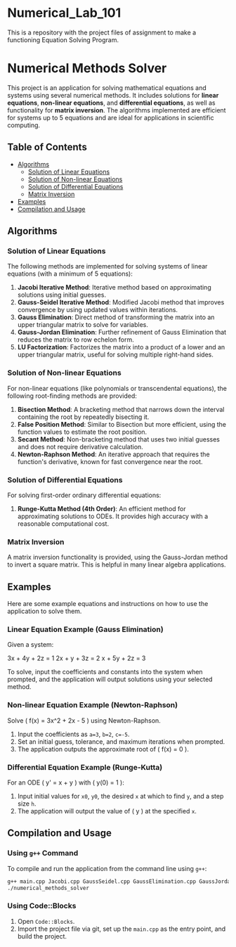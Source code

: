 # Numerical_Lab_101
This is a repository with the project files of assignment to make a functioning Equation Solving Program.
# Numerical Methods Solver

This project is an application for solving mathematical equations and systems using several numerical methods. It includes solutions for **linear equations**, **non-linear equations**, and **differential equations**, as well as functionality for **matrix inversion**. The algorithms implemented are efficient for systems up to 5 equations and are ideal for applications in scientific computing.

## Table of Contents
- [Algorithms](#algorithms)
  - [Solution of Linear Equations](#solution-of-linear-equations)
  - [Solution of Non-linear Equations](#solution-of-non-linear-equations)
  - [Solution of Differential Equations](#solution-of-differential-equations)
  - [Matrix Inversion](#matrix-inversion)
- [Examples](#examples)
- [Compilation and Usage](#compilation-and-usage)

## Algorithms

### Solution of Linear Equations
The following methods are implemented for solving systems of linear equations (with a minimum of 5 equations):
1. **Jacobi Iterative Method**: Iterative method based on approximating solutions using initial guesses.
2. **Gauss-Seidel Iterative Method**: Modified Jacobi method that improves convergence by using updated values within iterations.
3. **Gauss Elimination**: Direct method of transforming the matrix into an upper triangular matrix to solve for variables.
4. **Gauss-Jordan Elimination**: Further refinement of Gauss Elimination that reduces the matrix to row echelon form.
5. **LU Factorization**: Factorizes the matrix into a product of a lower and an upper triangular matrix, useful for solving multiple right-hand sides.

### Solution of Non-linear Equations
For non-linear equations (like polynomials or transcendental equations), the following root-finding methods are provided:
1. **Bisection Method**: A bracketing method that narrows down the interval containing the root by repeatedly bisecting it.
2. **False Position Method**: Similar to Bisection but more efficient, using the function values to estimate the root position.
3. **Secant Method**: Non-bracketing method that uses two initial guesses and does not require derivative calculation.
4. **Newton-Raphson Method**: An iterative approach that requires the function's derivative, known for fast convergence near the root.

### Solution of Differential Equations
For solving first-order ordinary differential equations:
1. **Runge-Kutta Method (4th Order)**: An efficient method for approximating solutions to ODEs. It provides high accuracy with a reasonable computational cost.

### Matrix Inversion
A matrix inversion functionality is provided, using the Gauss-Jordan method to invert a square matrix. This is helpful in many linear algebra applications.

## Examples

Here are some example equations and instructions on how to use the application to solve them.

### Linear Equation Example (Gauss Elimination)
Given a system:

3x + 4y + 2z = 1 
2x + y + 3z = 2
x + 5y + 2z = 3

To solve, input the coefficients and constants into the system when prompted, and the application will output solutions using your selected method.

### Non-linear Equation Example (Newton-Raphson)
Solve \( f(x) = 3x^2 + 2x - 5 \) using Newton-Raphson.
1. Input the coefficients as `a=3`, `b=2`, `c=-5`.
2. Set an initial guess, tolerance, and maximum iterations when prompted.
3. The application outputs the approximate root of \( f(x) = 0 \).

### Differential Equation Example (Runge-Kutta)
For an ODE \( y' = x + y \) with \( y(0) = 1 \):
1. Input initial values for `x0`, `y0`, the desired `x` at which to find `y`, and a step size `h`.
2. The application will output the value of \( y \) at the specified `x`.

## Compilation and Usage

### Using `g++` Command
To compile and run the application from the command line using `g++`:
```bash
g++ main.cpp Jacobi.cpp GaussSeidel.cpp GaussElimination.cpp GaussJordan.cpp LU_factorization.cpp NewtonRaphson.cpp Bisection.cpp FalsePosition.cpp Secant.cpp RungeKutta.cpp MatrixInversion.cpp -o numerical_methods_solver
./numerical_methods_solver
```

### Using Code::Blocks
1. Open `Code::Blocks`.
2. Import the project file via git, set up the `main.cpp` as the entry point, and build the project.


